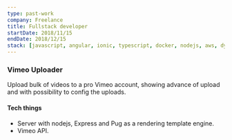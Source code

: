 ```yaml
---
type: past-work
company: Freelance
title: Fullstack developer
startDate: 2018/11/15
endDate: 2018/12/15
stack: [javascript, angular, ionic, typescript, docker, nodejs, aws, dynamodb]
---
```

### Vimeo Uploader
Upload bulk of videos to a pro Vimeo account, showing advance of upload and with possibility to config the uploads.

#### Tech things
* Server with nodejs, Express and Pug as a rendering template engine.
* Vimeo API.
